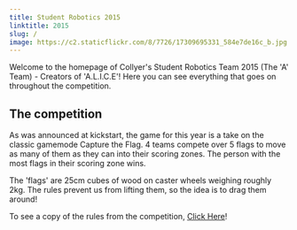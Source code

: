 ```yaml
---
title: Student Robotics 2015
linktitle: 2015
slug: /
image: https://c2.staticflickr.com/8/7726/17309695331_584e7de16c_b.jpg
---
```


Welcome to the homepage of Collyer's Student Robotics Team 2015 (The 'A' Team) - Creators of 'A.L.I.C.E'! Here you can see everything that goes on throughout the competition.

## The competition
As was announced at kickstart, the game for this year is a take on the classic gamemode Capture the Flag. 4 teams compete over 5 flags to move as many of them as they can into their scoring zones. The person with the most flags in their scoring zone wins.

The 'flags' are 25cm cubes of wood on caster wheels weighing roughly 2kg. The rules prevent us from lifting them, so the idea is to drag them around!

To see a copy of the rules from the competition, [Click Here](https://www.studentrobotics.org/resources/2015/rulebook.pdf)!
